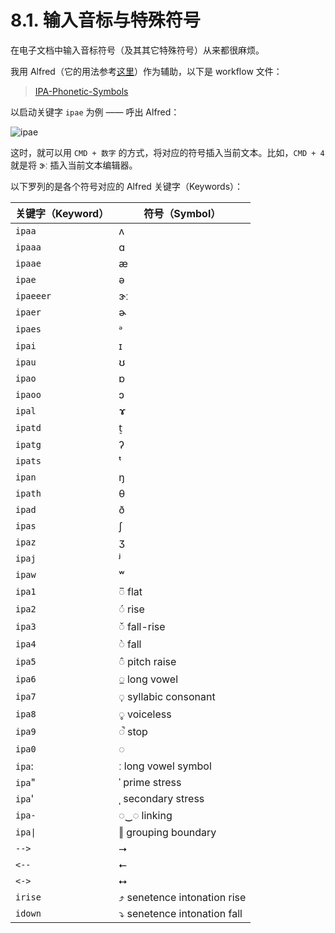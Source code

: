 # 8.1. 输入音标与特殊符号

在电子文档中输入音标符号（及其其它特殊符号）从来都很麻烦。

我用 Alfred（它的用法参考[这里](https://github.com/xiaolai/apple-computer-literacy/blob/main/alfred.md)）作为辅助，以下是 workflow 文件：

> [IPA-Phonetic-Symbols](https:///1000h.org/public/alfred-workflows/IPA-Phonetic-Symbols.alfredworkflow)

以启动关键字 `ipae` 为例 —— 呼出 Alfred：

![ipae](/images/ipae.png)

这时，就可以用 `CMD + 数字` 的方式，将对应的符号插入当前文本。比如，`CMD + 4` 就是将 <span class="pho">ɝː</span> 插入当前文本编辑器。

以下罗列的是各个符号对应的 Alfred 关键字（Keywords）：

| 关键字（Keyword） | 符号（Symbol） |
| ----- | ----- |
| `ipaa`  |  <span class="pho">ʌ</span>  |
| `ipaaa`  |  <span class="pho">ɑ</span>  |
| `ipaae`  |  <span class="pho">æ</span>  |
| `ipae`  |  <span class="pho">ə</span>  |
| `ipaeeer`  |  <span class="pho">ɝː</span>  |
| `ipaer`  |  <span class="pho">ɚ</span>  |
| `ipaes`  |  <span class="pho">ᵊ</span>  |
| `ipai`  |  <span class="pho">ɪ</span>  |
| `ipau`  |  <span class="pho">ʊ</span>  |
| `ipao`  |  <span class="pho">ɒ</span>  |
| `ipaoo`  |  <span class="pho">ɔ</span>  |
| `ipal`  |  <span class="pho">ɤ</span>  |
| `ipatd`  |  <span class="pho">t̠</span>  |
| `ipatg`  |  <span class="pho">ʔ</span>  |
| `ipats`  |  <span class="pho">ᵗ</span>  |
| `ipan`  |  <span class="pho">ŋ</span>  |
| `ipath`  |  <span class="pho">θ</span>  |
| `ipad`  |  <span class="pho">ð</span>  |
| `ipas`  |  <span class="pho">ʃ</span>  |
| `ipaz`  |  <span class="pho">ʒ</span>  |
| `ipaj`  |  <span class="pho">ʲ</span>  |
| `ipaw`  |  <span class="pho">ʷ</span>  |
| `ipa1`  |  <span class="pho">◌̅</span> flat  |
| `ipa2`  |  <span class="pho">◌́</span> rise  |
| `ipa3`  |  <span class="pho">◌̌</span> fall-rise  |
| `ipa4`  |  <span class="pho">◌̀</span> fall  |
| `ipa5`  |  <span class="pho">◌̂</span> pitch raise  |
| `ipa6`  |  <span class="pho">◌̲</span> long vowel  |
| `ipa7`  |  <span class="pho">◌̩</span> syllabic consonant  |
| `ipa8`  |  <span class="pho">◌̥</span> voiceless  |
| `ipa9`  |  <span class="pho">◌̚</span> stop  |
| `ipa0`  |  <span class="pho">◌</span>  |
| `ipa`:  |  <span class="pho">ː</span> long vowel symbol  |
| `ipa`"  |  <span class="pho">ˈ</span> prime stress  |
| `ipa`'  |  <span class="pho">ˌ</span> secondary stress  |
| `ipa-`  |  <span class="pho">◌‿◌</span> linking  |
| `ipa\|` |  <span class="pho">‖</span> grouping boundary  |
| `-->`  |  <span class="pho">⭢</span>  |
| `<--`  |  <span class="pho">⭠</span>  |
| `<->`  |  <span class="pho">⭤</span>  |
| `irise`  |  <span class="pho">⤴</span> senetence intonation rise  |
| `idown`  |  <span class="pho">⤵</span> senetence intonation fall  |



